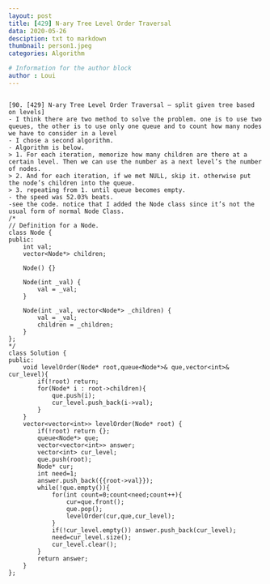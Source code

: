 ```yaml
---
layout: post
title: [429] N-ary Tree Level Order Traversal
data: 2020-05-26
desciption: txt to markdown
thumbnail: person1.jpeg
categories: Algorithm

# Information for the author block
author : Loui
---
```


	﻿
	[90. [429] N-ary Tree Level Order Traversal – split given tree based on levels]
	- I think there are two method to solve the problem. one is to use two queues, the other is to use only one queue and to count how many nodes we have to consider in a level 
	- I chose a second algorithm.
	- Algorithm is below.
	> 1. For each iteration, memorize how many children are there at a certain level. Then we can use the number as a next level’s the number of nodes.
	> 2. And for each iteration, if we met NULL, skip it. otherwise put the node’s children into the queue.
	> 3. repeating from 1. until queue becomes empty.
	- the speed was 52.03% beats.
	-see the code. notice that I added the Node class since it’s not the usual form of normal Node Class.
	/*
	// Definition for a Node.
	class Node {
	public:
	    int val;
	    vector<Node*> children;
	
	    Node() {}
	
	    Node(int _val) {
	        val = _val;
	    }
	
	    Node(int _val, vector<Node*> _children) {
	        val = _val;
	        children = _children;
	    }
	};
	*/
	class Solution {
	public:
	    void levelOrder(Node* root,queue<Node*>& que,vector<int>& cur_level){
	        if(!root) return;
	        for(Node* i : root->children){
	            que.push(i);
	            cur_level.push_back(i->val);
	        }
	    }
	    vector<vector<int>> levelOrder(Node* root) {
	        if(!root) return {};
	        queue<Node*> que;
	        vector<vector<int>> answer;
	        vector<int> cur_level;
	        que.push(root);
	        Node* cur;
	        int need=1;
	        answer.push_back({{root->val}});
	        while(!que.empty()){
	            for(int count=0;count<need;count++){
	                cur=que.front();
	                que.pop();
	                levelOrder(cur,que,cur_level);
	            }
	            if(!cur_level.empty()) answer.push_back(cur_level);
	            need=cur_level.size();
	            cur_level.clear();
	        }
	        return answer;
	    }
	};
	
	
